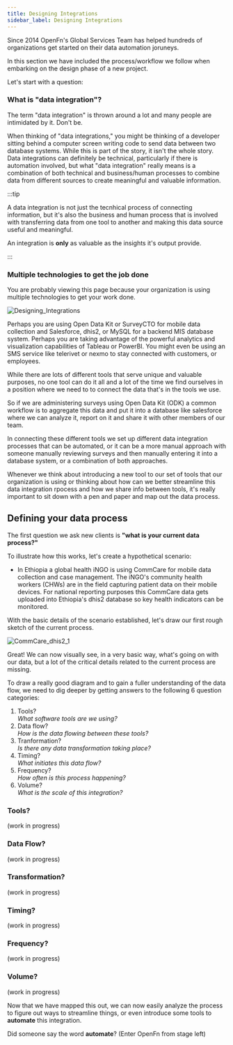 ```yaml
---
title: Designing Integrations
sidebar_label: Designing Integrations
---
```


Since 2014 OpenFn's Global Services Team has helped hundreds of organizations
get started on their data automation joruneys.

In this section we have included the process/workflow we follow when embarking
on the design phase of a new project.

Let's start with a question:

### What is "data integration"?

The term "data integration" is thrown around a lot and many people are
intimidated by it. Don't be.

When thinking of "data integrations," you might be thinking of a developer
sitting behind a computer screen writing code to send data between two database
systems. While this is part of the story, it isn't the whole story. Data
integrations can definitely be technical, particularly if there is automation
involved, but what "data integration" really means is a combination of both
technical and business/human processes to combine data from different sources to
create meaningful and valuable information.

:::tip

A data integration is not just the tecnhical process of connecting information,
but it's also the business and human process that is involved with transferring
data from one tool to another and making this data source useful and meaningful.

An integration is **only** as valuable as the insights it's output provide.

:::

### Multiple technologies to get the job done

You are probably viewing this page because your organization is using multiple
technologies to get your work done.

![Designing_Integrations](/img/designing_integration1.png)

<!-- source for diagram: https://docs.google.com/presentation/d/1mVwxE7-0-B5NzTII3nCFaTw2DimGDcFlUQhIbwDE2TU/edit?usp=sharing -->

Perhaps you are using Open Data Kit or SurveyCTO for mobile data collection and
Salesforce, dhis2, or MySQL for a backend MIS database system. Perhaps you are
taking advantage of the powerful analytics and visualization capabilities of
Tableau or PowerBI. You might even be using an SMS service like telerivet or
nexmo to stay connected with customers, or employees.

While there are lots of different tools that serve unique and valuable purposes,
no one tool can do it all and a lot of the time we find ourselves in a position
where we need to to connect the data that's in the tools we use.

So if we are administering surveys using Open Data Kit (ODK) a common workflow
is to aggregate this data and put it into a database like salesforce where we
can analyze it, report on it and share it with other members of our team.

In connecting these different tools we set up different data integration
processes that can be automated, or it can be a more manual approach with
someone manually reviewing surveys and then manually entering it into a database
system, or a combination of both approaches.

Whenever we think about introducing a new tool to our set of tools that our
organization is using or thinking about how can we better streamline this data
integration rpocess and how we share info between tools, it's really important
to sit down with a pen and paper and map out the data process.

## Defining your data process

The first question we ask new clients is **"what is your current data
process?"**

To illustrate how this works, let's create a hypothetical scenario:

- In Ethiopia a global health iNGO is using CommCare for mobile data collection
  and case management. The iNGO's community health workers (CHWs) are in the
  field capturing patient data on their mobile devices. For national reporting
  purposes this CommCare data gets uploaded into Ethiopia's dhis2 database so
  key health indicators can be monitored.

With the basic details of the scenario established, let's draw our first rough
sketch of the current process.

![CommCare_dhis2_1](/img/designing_integration2.png)

<!-- source for diagram: https://docs.google.com/presentation/d/1mVwxE7-0-B5NzTII3nCFaTw2DimGDcFlUQhIbwDE2TU/edit?usp=sharing -->

Great! We can now visually see, in a very basic way, what's going on with our
data, but a lot of the critical details related to the current process are missing. 

To draw a really good diagram and to gain a fuller understanding of the data
flow, we need to dig deeper by getting answers to the following 6 question
categories:

1. Tools?  
   _What software tools are we using?_
2. Data flow?  
   _How is the data flowing between these tools?_
3. Tranformation?  
   _Is there any data transformation taking place?_
4. Timing?  
   _What initiates this data flow?_
5. Frequency?  
   _How often is this process happening?_
6. Volume?  
   _What is the scale of this integration?_


### Tools?

(work in progress)

### Data Flow?

(work in progress)

### Transformation?

(work in progress)

### Timing?

(work in progress)

### Frequency?

(work in progress)

### Volume?

(work in progress)

Now that we have mapped this out, we can now easily analyze the process to figure out ways to streamline things, or even introduce some tools to **automate** this integration. 

Did someone say the word **automate**? (Enter OpenFn from stage left)

